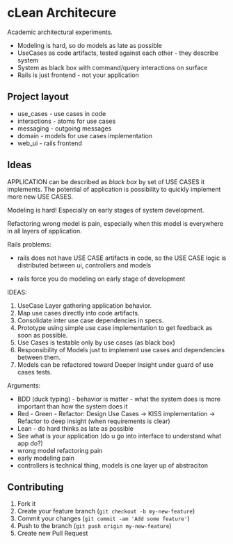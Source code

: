 # cLean Architecure

Academic architectural experiments.

* Modeling is hard, so do models as late as possible
* UseCases as code artifacts, tested against each other - they describe system
* System as black box with command/query interactions on surface
* Rails is just frontend - not your application


## Project layout


* use_cases - use cases in code
* interactions - atoms for use cases
* messaging -  outgoing messages
* domain - models for use cases implementation
* web_ui - rails frontend

## Ideas
APPLICATION can be described as *black box* by set of USE CASES it implements.
The potential of application is possibility to quickly implement more new USE CASES.

Modeling is hard!
Especially on early stages of system development.

Refactoring wrong model is pain,
especially when this model is everywhere in all layers of application.



Rails problems:

* rails does not have USE CASE artifacts in code,
  so the USE CASE logic is distributed between ui, controllers and models

* rails force you do modeling on early stage of development


IDEAS:

1. UseCase Layer gathering application behavior.
2. Map use cases directly into code artifacts.
3. Consolidate inter use case dependencies in specs.
4. Prototype using simple use case implementation to get feedback as soon as possible.
5. Use Cases is testable only by use cases (as black box)
5. Responsibility of Models just to implement use cases and dependencies between them.
6. Models can be refactored toward Deeper Insight under guard of use cases tests.

Arguments:

* BDD (duck typing) - behavior is matter - what the system does is more important than how the system does it
* Red - Green - Refactor: Design Use Cases -> KISS implementation -> Refactor to deep insight (when requirements is clear)
* Lean - do hard thinks as late as possible
* See what is your application (do u go into interface to understand what app do?)
* wrong model refactoring pain
* early modeling pain
* controllers is technical thing, models is one layer up of abstraciton

## Contributing

1. Fork it
2. Create your feature branch (`git checkout -b my-new-feature`)
3. Commit your changes (`git commit -am 'Add some feature'`)
4. Push to the branch (`git push origin my-new-feature`)
5. Create new Pull Request
